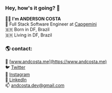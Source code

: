 ### Hey, how's it going? 👋

👨‍💻 **I'm ANDERSON COSTA** <br>
💼 Full Stack Software Engineer at [Capgemini](https://www.capgemini.com) <br>
🇧🇷 Born in DF, Brazil <br>
🇧🇷 Living in DF, Brazil <br>

### 🌎 **contact:**

🚀 [www.andcosta.me](https://www.andcosta.me) <br>
🐦 [Twitter](https://twitter.com/andcostaca) <br>
📸 [Instagram](https://instagram.com/andcostaca) <br>
💼 [LinkedIn](https://www.linkedin.com/in/andcosta) <br>
📫 [andcosta.dev@gmail.com](mailto:andcosta.dev@gmail.com) <br>
